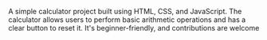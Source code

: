 A simple calculator project built using HTML, CSS, and JavaScript. The calculator allows users to perform basic arithmetic operations and has a clear button to reset it. It's beginner-friendly, and contributions are welcome
